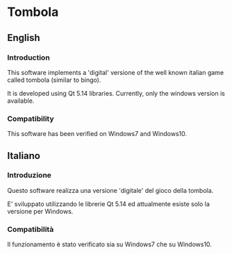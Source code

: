 # Tombola

## English

### Introduction
This software implements a 'digital' versione of the well known italian game called tombola (similar to bingo).

It is developed using Qt 5.14 libraries. Currently, only the windows version is available.

### Compatibility
This software has been verified on Windows7 and Windows10.

## Italiano

### Introduzione
Questo software realizza una versione 'digitale' del gioco della tombola.

E' sviluppato utilizzando le librerie Qt 5.14 ed attualmente esiste solo la versione per Windows.

### Compatibilità
Il funzionamento è stato verificato sia su Windows7 che su Windows10.